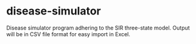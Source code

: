 # disease-simulator
Disease simulator program adhering to the SIR three-state model. Output will be in CSV file format for easy import in Excel.
